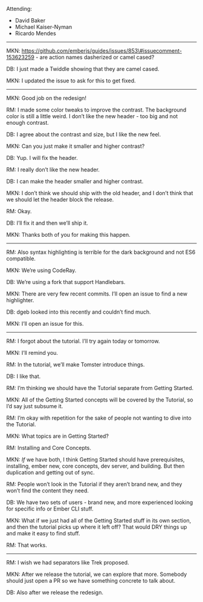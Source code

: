 Attending:

-   David Baker
-   Michael Kaiser-Nyman
-   Ricardo Mendes

------------------------------------------------------------------------

MKN: https://github.com/emberjs/guides/issues/853\#issuecomment-153623259 - are action names dasherized or camel cased?

DB: I just made a Twiddle showing that they are camel cased.

MKN: I updated the issue to ask for this to get fixed.

------------------------------------------------------------------------

MKN: Good job on the redesign!

RM: I made some color tweaks to improve the contrast. The background color is still a little weird. I don’t like the new header - too big and not enough contrast.

DB: I agree about the contrast and size, but I like the new feel.

MKN: Can you just make it smaller and higher contrast?

DB: Yup. I will fix the header.

RM: I really don’t like the new header.

DB: I can make the header smaller and higher contrast.

MKN: I don’t think we should ship with the old header, and I don’t think that we should let the header block the release.

RM: Okay.

DB: I’ll fix it and then we’ll ship it.

MKN: Thanks both of you for making this happen.

------------------------------------------------------------------------

RM: Also syntax highlighting is terrible for the dark background and not ES6 compatible.

MKN: We’re using CodeRay.

DB: We’re using a fork that support Handlebars.

MKN: There are very few recent commits. I’ll open an issue to find a new highlighter.

DB: dgeb looked into this recently and couldn’t find much.

MKN: I’ll open an issue for this.

------------------------------------------------------------------------

RM: I forgot about the tutorial. I’ll try again today or tomorrow.

MKN: I’ll remind you.

RM: In the tutorial, we’ll make Tomster introduce things.

DB: I like that.

RM: I’m thinking we should have the Tutorial separate from Getting Started.

MKN: All of the Getting Started concepts will be covered by the Tutorial, so I’d say just subsume it.

RM: I’m okay with repetition for the sake of people not wanting to dive into the Tutorial.

MKN: What topics are in Getting Started?

RM: Installing and Core Concepts.

MKN: *If* we have both, I think Getting Started should have prerequisites, installing, ember new, core concepts, dev server, and building. But then duplication and getting out of sync.

RM: People won’t look in the Tutorial if they aren’t brand new, and they won’t find the content they need.

DB: We have two sets of users - brand new, and more experienced looking for specific info or Ember CLI stuff.

MKN: What if we just had all of the Getting Started stuff in its own section, and then the tutorial picks up where it left off? That would DRY things up and make it easy to find stuff.

RM: That works.

------------------------------------------------------------------------

RM: I wish we had separators like Trek proposed.

MKN: After we release the tutorial, we can explore that more. Somebody should just open a PR so we have something concrete to talk about.

DB: Also after we release the redesign.
